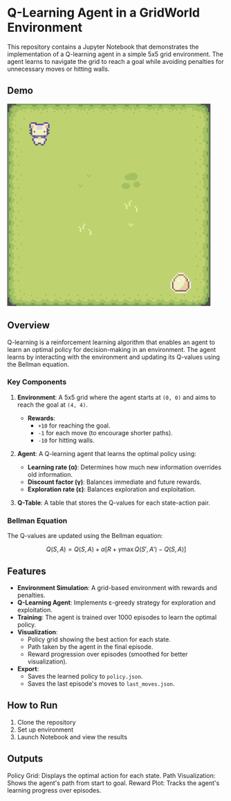 # Q-Learning Agent in a GridWorld Environment

This repository contains a Jupyter Notebook that demonstrates the implementation of a Q-learning agent in a simple 5x5 grid environment. The agent learns to navigate the grid to reach a goal while avoiding penalties for unnecessary moves or hitting walls.

## Demo

![Agent Demo](demo.gif)

## Overview

Q-learning is a reinforcement learning algorithm that enables an agent to learn an optimal policy for decision-making in an environment. The agent learns by interacting with the environment and updating its Q-values using the Bellman equation.

### Key Components

1. **Environment**: A 5x5 grid where the agent starts at `(0, 0)` and aims to reach the goal at `(4, 4)`.
   - **Rewards**:
     - `+10` for reaching the goal.
     - `-1` for each move (to encourage shorter paths).
     - `-10` for hitting walls.

2. **Agent**: A Q-learning agent that learns the optimal policy using:
   - **Learning rate (α)**: Determines how much new information overrides old information.
   - **Discount factor (γ)**: Balances immediate and future rewards.
   - **Exploration rate (ε)**: Balances exploration and exploitation.

3. **Q-Table**: A table that stores the Q-values for each state-action pair.

### Bellman Equation

The Q-values are updated using the Bellman equation:

$$
Q(S, A) = Q(S, A) + \alpha \left[ R + \gamma \max Q(S', A') - Q(S, A) \right]
$$

## Features

- **Environment Simulation**: A grid-based environment with rewards and penalties.
- **Q-Learning Agent**: Implements ε-greedy strategy for exploration and exploitation.
- **Training**: The agent is trained over 1000 episodes to learn the optimal policy.
- **Visualization**:
  - Policy grid showing the best action for each state.
  - Path taken by the agent in the final episode.
  - Reward progression over episodes (smoothed for better visualization).
- **Export**:
  - Saves the learned policy to `policy.json`.
  - Saves the last episode's moves to `last_moves.json`.

## How to Run

1. Clone the repository
2. Set up environment
3. Launch Notebook and view the results

## Outputs
Policy Grid: Displays the optimal action for each state.
Path Visualization: Shows the agent's path from start to goal.
Reward Plot: Tracks the agent's learning progress over episodes.
